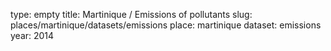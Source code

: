 type: empty
title: Martinique / Emissions of pollutants
slug: places/martinique/datasets/emissions
place: martinique
dataset: emissions
year: 2014
